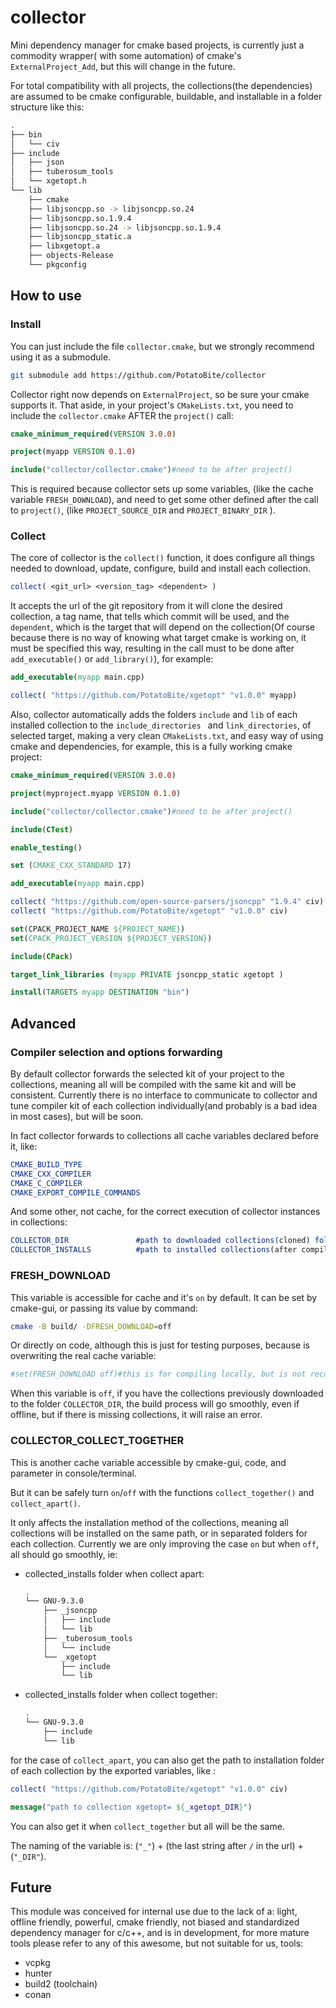 # collector
Mini dependency manager for cmake based projects, is currently just a commodity wrapper( with some automation) of cmake's `ExternalProject_Add`, but this will change in the future.

For total compatibility with all projects, the collections(the dependencies) are assumed to be cmake configurable, buildable, and installable in a folder structure like this:

```bash
.
├── bin
│   └── civ
├── include
│   ├── json
│   ├── tuberosum_tools
│   └── xgetopt.h
└── lib
    ├── cmake
    ├── libjsoncpp.so -> libjsoncpp.so.24
    ├── libjsoncpp.so.1.9.4
    ├── libjsoncpp.so.24 -> libjsoncpp.so.1.9.4
    ├── libjsoncpp_static.a
    ├── libxgetopt.a
    ├── objects-Release
    └── pkgconfig

```



## How to use

### Install

You can just include the file `collector.cmake`, but we strongly recommend using it as a submodule.

```bash
git submodule add https://github.com/PotatoBite/collector
```

Collector right now depends on `ExternalProject`, so be sure your cmake supports it. That aside, in your project's `CMakeLists.txt`, you need to include the `collector.cmake` AFTER the `project()` call:

```cmake
cmake_minimum_required(VERSION 3.0.0)

project(myapp VERSION 0.1.0)

include("collector/collector.cmake")#need to be after project()
```

This is required because collector sets up some variables, (like the cache variable `FRESH_DOWNLOAD`), and need to get some other defined after the call to `project()`, (like `PROJECT_SOURCE_DIR` and `PROJECT_BINARY_DIR` ).

### Collect

The core of collector is the `collect()` function, it does configure all things needed to download, update, configure, build and install each collection.

```cmake
collect( <git_url> <version_tag> <dependent> )
```

It accepts the url of the git repository from it will clone the desired collection, a tag name, that tells which commit will be used, and the `dependent`, which is the target that will depend on the collection(Of course because there is no way of knowing what target cmake is working on, it must be specified this way, resulting in the call must to be done after `add_executable()` or `add_library()`), for example:

```cmake
add_executable(myapp main.cpp)

collect( "https://github.com/PotatoBite/xgetopt" "v1.0.0" myapp)
```

Also, collector automatically adds the folders `include` and `lib` of each installed collection to the `include_directories ` and `link_directories`, of selected target, making a very clean `CMakeLists.txt`, and easy way of using cmake and dependencies, for example, this is a fully working cmake project:

```cmake
cmake_minimum_required(VERSION 3.0.0)

project(myproject.myapp VERSION 0.1.0)

include("collector/collector.cmake")#need to be after project()

include(CTest)

enable_testing()

set (CMAKE_CXX_STANDARD 17)

add_executable(myapp main.cpp)

collect( "https://github.com/open-source-parsers/jsoncpp" "1.9.4" civ)
collect( "https://github.com/PotatoBite/xgetopt" "v1.0.0" civ)

set(CPACK_PROJECT_NAME ${PROJECT_NAME})
set(CPACK_PROJECT_VERSION ${PROJECT_VERSION})

include(CPack)

target_link_libraries (myapp PRIVATE jsoncpp_static xgetopt )

install(TARGETS myapp DESTINATION "bin")
```





## Advanced

### Compiler selection and options forwarding

By default collector forwards the selected kit of your project to the collections, meaning all will be compiled with the same  kit and will be consistent. Currently there is no interface to communicate to collector and tune compiler kit of each collection individually(and probably is a bad idea in most cases), but will be soon.

In fact collector forwards to collections all cache variables declared before it, like:

```cmake
CMAKE_BUILD_TYPE
CMAKE_CXX_COMPILER
CMAKE_C_COMPILER
CMAKE_EXPORT_COMPILE_COMMANDS
```

And some other, not cache, for the correct execution of collector instances in collections:

```cmake
COLLECTOR_DIR				#path to downloaded collections(cloned) folder
COLLECTOR_INSTALLS			#path to installed collections(after compiled) folder
```



### FRESH_DOWNLOAD

This variable is accessible for cache and it's `on` by default. It can be set by cmake-gui, or passing its value by command:

```bash
cmake -B build/ -DFRESH_DOWNLOAD=off
```

 Or directly on code, although this is just for testing purposes, because is overwriting the real cache variable:

```cmake
#set(FRESH_DOWNLOAD off)#this is for compiling locally, but is not recommended, cause is tampering the behavior of the cache variable with the same name
```

When this variable is `off`, if you have the collections previously downloaded to the folder `COLLECTOR_DIR`, the build process will go smoothly, even if offline, but if there is missing collections, it will raise an error.

### COLLECTOR_COLLECT_TOGETHER 

This is another cache variable accessible by cmake-gui, code, and parameter in console/terminal.

But it can be safely turn `on`/`off` with the functions `collect_together()` and `collect_apart()`.

It only affects the installation method of the collections, meaning all collections will be installed on the same path, or in separated folders for each collection. Currently we are only improving the case `on` but when `off`, all should go smoothly,  ie:

- collected_installs folder when collect apart:

  ```bash
  .
  └── GNU-9.3.0
      ├── _jsoncpp
      │   ├── include
      │   └── lib
      ├── _tuberosum_tools
      │   └── include
      └── _xgetopt
          ├── include
          └── lib
  ```

- collected_installs folder when collect together:

  ```bash
  .
  └── GNU-9.3.0
      ├── include
      └── lib
  
  ```

  

for the case of `collect_apart`, you can also get the path to installation folder of each collection by the exported variables, like :

```cmake
collect( "https://github.com/PotatoBite/xgetopt" "v1.0.0" civ)

message("path to collection xgetopt= ${_xgetopt_DIR}")
```

You can also get it when `collect_together` but all will be the same.

The naming of the variable is: (`"_"`) + (the last string after `/` in the url) + (`"_DIR"`).

## 

## Future

This module was conceived for internal use due to the lack of a: light, offline friendly, powerful, cmake friendly, not biased and standardized dependency manager for c/c++, and is in development, for more mature tools please refer to any of this awesome, but not suitable for us, tools:

- vcpkg
- hunter
- build2 (toolchain)
- conan



